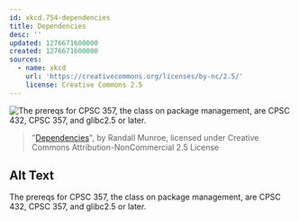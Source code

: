 ```yaml
---
id: xkcd.754-dependencies
title: Dependencies
desc: ''
updated: 1276671600000
created: 1276671600000
sources:
  - name: xkcd
    url: 'https://creativecommons.org/licenses/by-nc/2.5/'
    license: Creative Commons 2.5
---
```

![The prereqs for CPSC 357, the class on package management, are CPSC 432, CPSC 357, and glibc2.5 or later.](https://imgs.xkcd.com/comics/dependencies.png)
> "[Dependencies](https://xkcd.com/754/)", by Randall Munroe, licensed under Creative Commons Attribution-NonCommercial 2.5 License

## Alt Text
The prereqs for CPSC 357, the class on package management, are CPSC 432, CPSC 357, and glibc2.5 or later.
